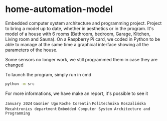 # home-automation-model

Embedded computer system architecture and programming project.
Project to bring a model up to date, whether in aesthetics or in the program. 
It's model of a house with 6 rooms (Bathroom, bedroom, Garage, Kitchen, Living room and Sauna).
On a Raspberry Pi card, we coded in Python to be able to manage at the same time a graphical interface showing all the parameters of the house.

Some sensors no longer work, we still programmed them in case they are changed

To launch the program, simply run in cmd
```bash
python -m src
```

For more informations, we have make an report, it's possible to see it

`January 2024`      `Gasnier Ugo`   `Roche Corentin`
`Politechnika Koszalińska`      `Mecahtronics department`
 `Embedded Computer System Architecture and Programming`
